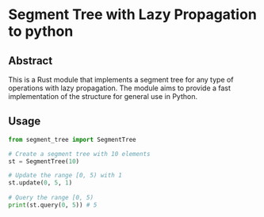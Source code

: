 # Segment Tree with Lazy Propagation to python

## Abstract

This is a Rust module that implements a segment tree for any type of operations with lazy propagation. The module aims to provide a fast implementation of the structure for general use in Python.

## Usage

```python
from segment_tree import SegmentTree

# Create a segment tree with 10 elements
st = SegmentTree(10)

# Update the range [0, 5) with 1
st.update(0, 5, 1)
   
# Query the range [0, 5)
print(st.query(0, 5)) # 5
```
